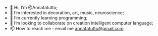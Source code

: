 - 👋 Hi, I’m @Annafatutto;
- 👀 I’m interested in decoration, art, music, neuroscience;
- 🌱 I’m currently learning programming;
- 💞️ I’m looking to collaborate on creation intelligent computer language;
- 📫 How to reach me - email me annafatutto@gmail.com

<!---
Annafatutto/Annafatutto is a ✨ special ✨ repository because its `README.md` (this file) appears on your GitHub profile.
You can click the Preview link to take a look at your changes.
--->
